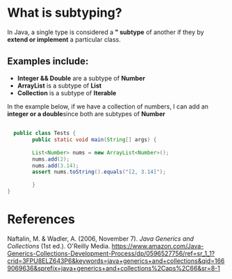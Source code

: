 
# What is subtyping? 

In Java, a single type is considered a **" subtype** of another if they by **extend or implement** a particular class. 

## Examples include: 
- **Integer && Double** are a subtype of **Number** 
- **ArrayList<E>** is a subtype of **List<E>** 
- **Collection<E>** is a subtype of **Iterable<E>** 
 
In the example below, if we have a collection of numbers, I can add an **integer or a double**since both are subtypes of **Number** 
  
  ## 
  ```Java 
    public class Tests {
          public static void main(String[] args) {
          
          List<Number> nums = new ArrayList<Number>();
          nums.add(2);
          nums.add(3.14);
          assert nums.toString().equals("[2, 3.14]");
          
          }
  }
``` 
  
  

# References 
Naftalin, M. & Wadler, A. (2006, November 7). *Java Generics and Collections* (1st ed.). O'Reilly Media. <https://www.amazon.com/Java-Generics-Collections-Development-Process/dp/0596527756/ref=sr_1_1?crid=3FPU8ELZ643P6&keywords=java+generics+and+collections&qid=1669069636&sprefix=java+generics+and+collections%2Caps%2C66&sr=8-1>
